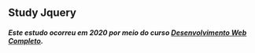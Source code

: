## Study Jquery

##### Este estudo ocorreu em 2020 por meio do curso [Desenvolvimento Web Completo](https://www.udemy.com/course/web-completo/). 
